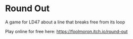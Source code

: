 # Round Out
A game for LD47 about a line that breaks free from its loop

Play online for free here: https://foolmoron.itch.io/round-out
